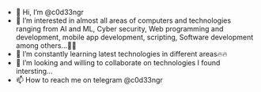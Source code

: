 - 👋 Hi, I’m @c0d33ngr
- 👀 I’m interested in almost all areas of computers and technologies ranging from AI and ML, Cyber security, Web programming and development, mobile app development, scripting, Software development among others...🙂🙂
- 🌱 I’m constantly learning latest technologies in different areas🔥🔥
- 💞️ I’m looking and willing to collaborate on technologies I found intersting...
- 📫 How to reach me on telegram @c0d33ngr

<!---
c0d33ngr/c0d33ngr is a ✨ special ✨ repository because its `README.md` (this file) appears on your GitHub profile.
You can click the Preview link to take a look at your changes.
--->
